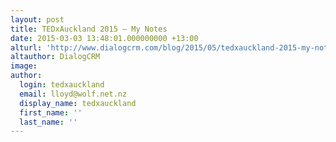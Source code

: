 ```yaml
---
layout: post
title: TEDxAuckland 2015 – My Notes
date: 2015-03-03 13:48:01.000000000 +13:00
alturl: 'http://www.dialogcrm.com/blog/2015/05/tedxauckland-2015-my-notes/'
altauthor: DialogCRM
image:
author:
  login: tedxauckland
  email: lloyd@wolf.net.nz
  display_name: tedxauckland
  first_name: ''
  last_name: ''
---
```

